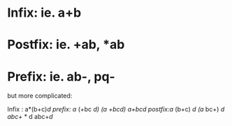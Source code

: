 # Infix:  <operand> <operator> <operand> ie. a+b 

# Postfix: <operator> <operand> <operand> ie. +ab, *ab

# Prefix: <operand><operand> <operator> ie. ab-, pq-


but more complicated:

Infix : a*(b+c)*d
prefix: a* (+bc *d)
        (a* *+bcd)
        *a*+bcd
postfix:a* (b+c) *d
        (a* bc+) *d
        abc+* * d
        abc+*d*
           
